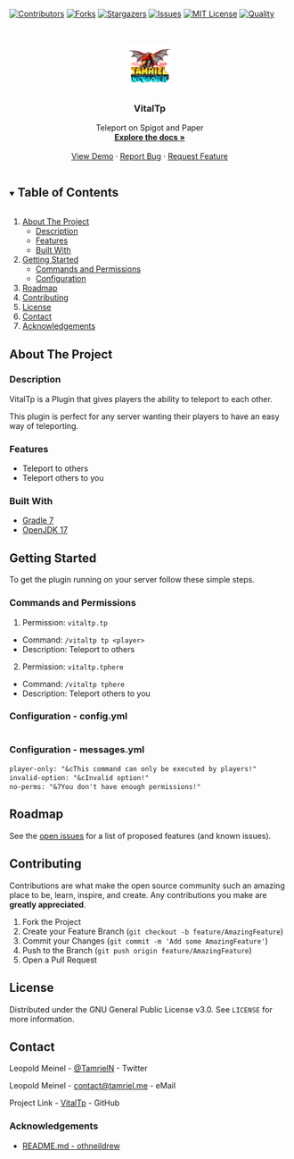 <!-- PROJECT SHIELDS -->
[![Contributors][contributors-shield]][contributors-url]
[![Forks][forks-shield]][forks-url]
[![Stargazers][stars-shield]][stars-url]
[![Issues][issues-shield]][issues-url]
[![MIT License][license-shield]][license-url]
[![Quality][quality-shield]][quality-url]

<!-- PROJECT LOGO -->
<!--suppress ALL -->
<br />
<p align="center">
  <a href="https://github.com/TamrielNetwork/VitalTp">
    <img src="images/logo.png" alt="Logo" width="80" height="80">
  </a>

<h3 align="center">VitalTp</h3>

  <p align="center">
    Teleport on Spigot and Paper
    <br />
    <a href="https://github.com/TamrielNetwork/VitalTp"><strong>Explore the docs »</strong></a>
    <br />
    <br />
    <a href="https://github.com/TamrielNetwork/VitalTp">View Demo</a>
    ·
    <a href="https://github.com/TamrielNetwork/VitalTp/issues">Report Bug</a>
    ·
    <a href="https://github.com/TamrielNetwork/VitalTp/issues">Request Feature</a>
  </p>

<!-- TABLE OF CONTENTS -->
<details open="open">
  <summary><h2 style="display: inline-block">Table of Contents</h2></summary>
  <ol>
    <li>
      <a href="#about-the-project">About The Project</a>
      <ul>
        <li><a href="#description">Description</a></li>
        <li><a href="#features">Features</a></li>
        <li><a href="#built-with">Built With</a></li>
      </ul>
    </li>
    <li>
      <a href="#getting-started">Getting Started</a>
      <ul>
        <li><a href="#commands-and-permissions">Commands and Permissions</a></li>
        <li><a href="#configuration">Configuration</a></li>
      </ul>
    </li>
    <li><a href="#roadmap">Roadmap</a></li>
    <li><a href="#contributing">Contributing</a></li>
    <li><a href="#license">License</a></li>
    <li><a href="#contact">Contact</a></li>
    <li><a href="#acknowledgements">Acknowledgements</a></li>
  </ol>
</details>

<!-- ABOUT THE PROJECT -->

## About The Project

### Description

VitalTp is a Plugin that gives players the ability to teleport to each other.

This plugin is perfect for any server wanting their players to have an easy way of teleporting.

### Features

* Teleport to others
* Teleport others to you

### Built With

* [Gradle 7](https://docs.gradle.org/7.4/release-notes.html)
* [OpenJDK 17](https://openjdk.java.net/projects/jdk/17/)

<!-- GETTING STARTED -->

## Getting Started

To get the plugin running on your server follow these simple steps.

### Commands and Permissions

1. Permission: `vitaltp.tp`

* Command: `/vitaltp tp <player>`
* Description: Teleport to others

2. Permission: `vitaltp.tphere`

* Command: `/vitaltp tphere`
* Description: Teleport others to you

### Configuration - config.yml

```
```

### Configuration - messages.yml

```
player-only: "&cThis command can only be executed by players!"
invalid-option: "&cInvalid option!"
no-perms: "&7You don't have enough permissions!"
```

<!-- ROADMAP -->

## Roadmap

See the [open issues](https://github.com/TamrielNetwork/VitalTp/issues) for a list of proposed features (and known
issues).

<!-- CONTRIBUTING -->

## Contributing

Contributions are what make the open source community such an amazing place to be, learn, inspire, and create. Any
contributions you make are **greatly appreciated**.

1. Fork the Project
2. Create your Feature Branch (`git checkout -b feature/AmazingFeature`)
3. Commit your Changes (`git commit -m 'Add some AmazingFeature'`)
4. Push to the Branch (`git push origin feature/AmazingFeature`)
5. Open a Pull Request

<!-- LICENSE -->

## License

Distributed under the GNU General Public License v3.0. See `LICENSE` for more information.

<!-- CONTACT -->

## Contact

Leopold Meinel - [@TamrielN](https://twitter.com/TamrielN) - Twitter

Leopold Meinel - [contact@tamriel.me](mailto:contact@tamriel.me) - eMail

Project Link - [VitalTp](https://github.com/TamrielNetwork/VitalTp) - GitHub

<!-- ACKNOWLEDGEMENTS -->

### Acknowledgements

* [README.md - othneildrew](https://github.com/othneildrew/Best-README-Template)

<!-- MARKDOWN LINKS & IMAGES -->

[contributors-shield]: https://img.shields.io/github/contributors-anon/TamrielNetwork/VitalTp?style=for-the-badge

[contributors-url]: https://github.com/TamrielNetwork/VitalTp/graphs/contributors

[forks-shield]: https://img.shields.io/github/forks/TamrielNetwork/VitalTp?label=Forks&style=for-the-badge

[forks-url]: https://github.com/TamrielNetwork/VitalTp/network/members

[stars-shield]: https://img.shields.io/github/stars/TamrielNetwork/VitalTp?style=for-the-badge

[stars-url]: https://github.com/TamrielNetwork/VitalTp/stargazers

[issues-shield]: https://img.shields.io/github/issues/TamrielNetwork/VitalTp?style=for-the-badge

[issues-url]: https://github.com/TamrielNetwork/VitalTp/issues

[license-shield]: https://img.shields.io/github/license/TamrielNetwork/VitalTp?style=for-the-badge

[license-url]: https://github.com/TamrielNetwork/VitalTp/blob/main/LICENSE

[quality-shield]: https://img.shields.io/codefactor/grade/github/TamrielNetwork/VitalTp?style=for-the-badge

[quality-url]: https://www.codefactor.io/repository/github/TamrielNetwork/VitalTp
